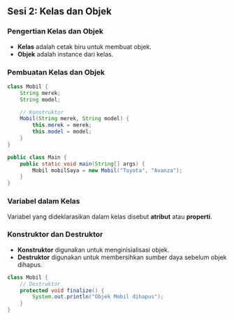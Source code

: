 ## **Sesi 2: Kelas dan Objek**

### **Pengertian Kelas dan Objek**  
- **Kelas** adalah cetak biru untuk membuat objek.
- **Objek** adalah instance dari kelas.

### **Pembuatan Kelas dan Objek**
```java
class Mobil {
    String merek;
    String model;

    // Konstruktor
    Mobil(String merek, String model) {
        this.merek = merek;
        this.model = model;
    }
}

public class Main {
    public static void main(String[] args) {
        Mobil mobilSaya = new Mobil("Toyota", "Avanza");
    }
}
```

### **Variabel dalam Kelas**  
Variabel yang dideklarasikan dalam kelas disebut **atribut** atau **properti**.

### **Konstruktor dan Destruktor**  
- **Konstruktor** digunakan untuk menginisialisasi objek.
- **Destruktor** digunakan untuk membersihkan sumber daya sebelum objek dihapus.

```java
class Mobil {
    // Destruktor
    protected void finalize() {
        System.out.println("Objek Mobil dihapus");
    }
}
```